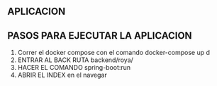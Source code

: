 ## APLICACION ##

## PASOS PARA EJECUTAR LA APLICACION ##
1. Correr el docker compose con el comando docker-compose up d
1. ENTRAR AL BACK RUTA backend/roya/
2. HACER EL COMANDO spring-boot:run
3. ABRIR EL INDEX en el navegar